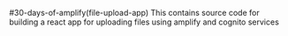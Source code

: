 #30-days-of-amplify(file-upload-app)
This contains source code for building a react app for uploading files using amplify and cognito services
